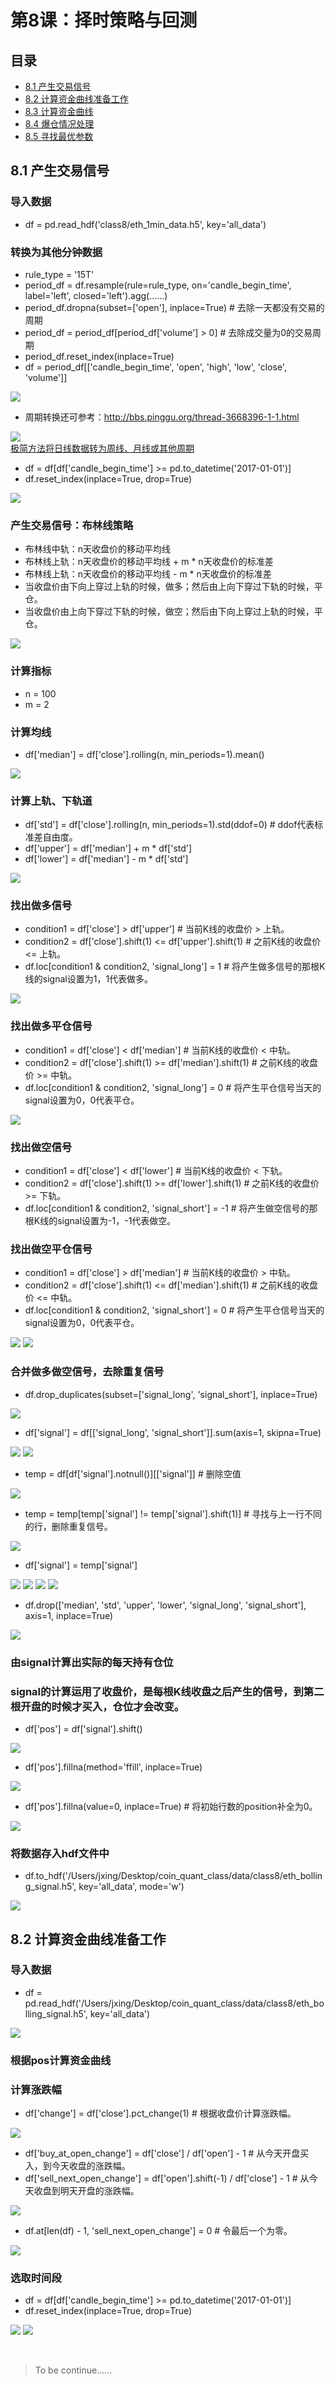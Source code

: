 # 第8课：择时策略与回测
## 目录
* [8.1 产生交易信号](#81-产生交易信号)
* [8.2 计算资金曲线准备工作](#82-计算资金曲线准备工作)
* [8.3 计算资金曲线]()
* [8.4 爆仓情况处理]()
* [8.5 寻找最优参数]()

## 8.1 产生交易信号
### 导入数据
* df = pd.read_hdf('class8/eth_1min_data.h5', key='all_data')
### 转换为其他分钟数据
* rule_type = '15T'
* period_df = df.resample(rule=rule_type, on='candle_begin_time', label='left', closed='left').agg(……)
* period_df.dropna(subset=['open'], inplace=True)  # 去除一天都没有交易的周期
* period_df = period_df[period_df['volume'] > 0]  # 去除成交量为0的交易周期
* period_df.reset_index(inplace=True)
* df = period_df[['candle_begin_time', 'open', 'high', 'low', 'close', 'volume']]

![](https://img3.doubanio.com/view/photo/l/public/p2535187912.jpg)
* 周期转换还可参考：http://bbs.pinggu.org/thread-3668396-1-1.html

![](https://img3.doubanio.com/view/photo/l/public/p2542084203.jpg)
<br>
[极简方法将日线数据转为周线、月线或其他周期](class8/极简方法将日线数据转为周线、月线或其他周期.py)
* df = df[df['candle_begin_time'] >= pd.to_datetime('2017-01-01')]
* df.reset_index(inplace=True, drop=True)

![](https://img3.doubanio.com/view/photo/l/public/p2535187851.jpg)
### 产生交易信号：布林线策略
* 布林线中轨：n天收盘价的移动平均线
* 布林线上轨：n天收盘价的移动平均线 + m * n天收盘价的标准差
* 布林线上轨：n天收盘价的移动平均线 - m * n天收盘价的标准差
* 当收盘价由下向上穿过上轨的时候，做多；然后由上向下穿过下轨的时候，平仓。
* 当收盘价由上向下穿过下轨的时候，做空；然后由下向上穿过上轨的时候，平仓。

![](https://img3.doubanio.com/view/photo/l/public/p2535257823.jpg)
### 计算指标
* n = 100
* m = 2
### 计算均线
* df['median'] = df['close'].rolling(n, min_periods=1).mean()

![](https://img3.doubanio.com/view/photo/l/public/p2535257855.jpg)
### 计算上轨、下轨道
* df['std'] = df['close'].rolling(n, min_periods=1).std(ddof=0)  # ddof代表标准差自由度。
* df['upper'] = df['median'] + m * df['std']
* df['lower'] = df['median'] - m * df['std']

![](https://img1.doubanio.com/view/photo/l/public/p2535257899.jpg)
### 找出做多信号
* condition1 = df['close'] > df['upper']  # 当前K线的收盘价 > 上轨。
* condition2 = df['close'].shift(1) <= df['upper'].shift(1)  # 之前K线的收盘价 <= 上轨。
* df.loc[condition1 & condition2, 'signal_long'] = 1  # 将产生做多信号的那根K线的signal设置为1，1代表做多。

![](https://img1.doubanio.com/view/photo/l/public/p2535704189.jpg)
### 找出做多平仓信号
* condition1 = df['close'] < df['median']  # 当前K线的收盘价 < 中轨。
* condition2 = df['close'].shift(1) >= df['median'].shift(1)  # 之前K线的收盘价 >= 中轨。
* df.loc[condition1 & condition2, 'signal_long'] = 0  # 将产生平仓信号当天的signal设置为0，0代表平仓。

![](https://img3.doubanio.com/view/photo/l/public/p2535704180.jpg)
### 找出做空信号
* condition1 = df['close'] < df['lower']  # 当前K线的收盘价 < 下轨。
* condition2 = df['close'].shift(1) >= df['lower'].shift(1)  # 之前K线的收盘价 >= 下轨。
* df.loc[condition1 & condition2, 'signal_short'] = -1  # 将产生做空信号的那根K线的signal设置为-1，-1代表做空。
### 找出做空平仓信号
* condition1 = df['close'] > df['median']  # 当前K线的收盘价 > 中轨。
* condition2 = df['close'].shift(1) <= df['median'].shift(1)  # 之前K线的收盘价 <= 中轨。
* df.loc[condition1 & condition2, 'signal_short'] = 0  # 将产生平仓信号当天的signal设置为0，0代表平仓。

![](https://img1.doubanio.com/view/photo/l/public/p2535704187.jpg)
![](https://img3.doubanio.com/view/photo/l/public/p2535704176.webp)
### 合并做多做空信号，去除重复信号
* df.drop_duplicates(subset=['signal_long', 'signal_short'], inplace=True)

![](https://img3.doubanio.com/view/photo/l/public/p2535704183.jpg)
* df['signal'] = df[['signal_long', 'signal_short']].sum(axis=1, skipna=True)

![](https://img1.doubanio.com/view/photo/l/public/p2535704177.jpg)
![](https://img3.doubanio.com/view/photo/l/public/p2535704184.jpg)
* temp = df[df['signal'].notnull()][['signal']]  # 删除空值

![](https://img3.doubanio.com/view/photo/l/public/p2535704185.jpg)
* temp = temp[temp['signal'] != temp['signal'].shift(1)]  # 寻找与上一行不同的行，删除重复信号。

![](https://img3.doubanio.com/view/photo/l/public/p2535704174.jpg)

* df['signal'] = temp['signal']

![](https://img3.doubanio.com/view/photo/l/public/p2535705960.jpg)
![](https://img3.doubanio.com/view/photo/l/public/p2535705973.jpg)
![](https://img3.doubanio.com/view/photo/l/public/p2535705952.jpg)
![](https://img1.doubanio.com/view/photo/l/public/p2535705979.jpg)
* df.drop(['median', 'std', 'upper', 'lower', 'signal_long', 'signal_short'], axis=1, inplace=True)

![](https://img1.doubanio.com/view/photo/l/public/p2535705969.jpg)
### 由signal计算出实际的每天持有仓位
### signal的计算运用了收盘价，是每根K线收盘之后产生的信号，到第二根开盘的时候才买入，仓位才会改变。
* df['pos'] = df['signal'].shift()

![](https://img1.doubanio.com/view/photo/l/public/p2535705977.jpg)
* df['pos'].fillna(method='ffill', inplace=True)

![](https://img3.doubanio.com/view/photo/l/public/p2535705961.jpg)
* df['pos'].fillna(value=0, inplace=True)  # 将初始行数的position补全为0。

![](https://img3.doubanio.com/view/photo/l/public/p2535705964.jpg)
### 将数据存入hdf文件中
* df.to_hdf('/Users/jxing/Desktop/coin_quant_class/data/class8/eth_bolling_signal.h5', key='all_data', mode='w')

![](https://img1.doubanio.com/view/photo/l/public/p2535705967.jpg)
## 8.2 计算资金曲线准备工作
### 导入数据
* df = pd.read_hdf('/Users/jxing/Desktop/coin_quant_class/data/class8/eth_bolling_signal.h5', key='all_data')

![](https://img3.doubanio.com/view/photo/l/public/p2535719966.jpg)
### 根据pos计算资金曲线
### 计算涨跌幅
* df['change'] = df['close'].pct_change(1)  # 根据收盘价计算涨跌幅。

![](https://img3.doubanio.com/view/photo/l/public/p2535719963.jpg)
* df['buy_at_open_change'] = df['close'] / df['open'] - 1  # 从今天开盘买入，到今天收盘的涨跌幅。
* df['sell_next_open_change'] = df['open'].shift(-1) / df['close'] - 1  # 从今天收盘到明天开盘的涨跌幅。

![](https://img3.doubanio.com/view/photo/l/public/p2535719960.jpg)
* df.at[len(df) - 1, 'sell_next_open_change'] = 0  # 令最后一个为零。

![](https://img3.doubanio.com/view/photo/l/public/p2535719955.jpg)
### 选取时间段
* df = df[df['candle_begin_time'] >= pd.to_datetime('2017-01-01')]
* df.reset_index(inplace=True, drop=True)

![](https://img3.doubanio.com/view/photo/l/public/p2535719956.jpg)
![](https://img1.doubanio.com/view/photo/l/public/p2535719958.jpg)

![]()
![]()
![]()
![]()
![]()
![]()
![]()
![]()
> To be continue……
